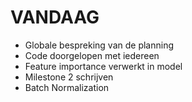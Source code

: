 # VANDAAG
* Globale bespreking van de planning
* Code doorgelopen met iedereen
* Feature importance verwerkt in model
* Milestone 2 schrijven
* Batch Normalization

